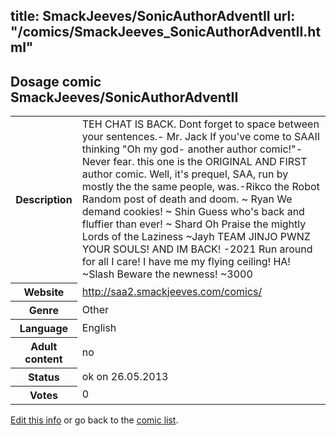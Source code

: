 title: SmackJeeves/SonicAuthorAdventII
url: "/comics/SmackJeeves_SonicAuthorAdventII.html"
---
Dosage comic SmackJeeves/SonicAuthorAdventII
-----------------------------------------

<p id="msg"></p>
<script type="text/javascript">
if (window.location.search === '?edit_info_mail=sent_ok') {
  var elem = document.getElementById("msg");
  elem.innerHTML = 'Edited information sucessfully sent for review, which is usually done daily. Thanks!';
  elem.className = 'ok';
}
</script>
<table class="comicinfo">
<tr>
<th>Description</th><td>TEH CHAT IS BACK. Dont forget to space between your sentences.- Mr. Jack If you've come to SAAII thinking &quot;Oh my god- another author comic!&quot;- Never fear. this one is the ORIGINAL AND FIRST author comic. Well, it's prequel, SAA, run by mostly the the same people, was.-Rikco the Robot Random post of death and doom. ~ Ryan We demand cookies! ~ Shin Guess who's back and fluffier than ever! ~ Shard Oh Praise the mightly Lords of the Laziness ~Jayh TEAM JINJO PWNZ YOUR SOULS! AND IM BACK! -2021 Run around for all I care! I have me my flying ceiling! HA! ~Slash Beware the newness! ~3000</td>
</tr>
<tr>
<th>Website</th><td><a href="http://saa2.smackjeeves.com/comics/">http://saa2.smackjeeves.com/comics/</a></td>
</tr>
<tr>
<th>Genre</th><td>Other</td>
</tr>
<tr>
<th>Language</th><td>English</td>
</tr>
<tr>
<th>Adult content</th><td>no</td>
</tr>
<tr>
<th>Status</th><td>ok on 26.05.2013</td>
</tr>
<tr>
<th>Votes</th><td>0</td>
</tr>
</table>

[Edit this info](SmackJeeves_SonicAuthorAdventII_edit.html) or go back to the [comic list](../comic-index.html).
